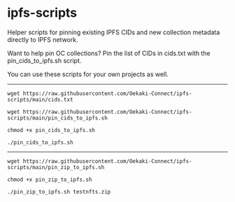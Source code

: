 # ipfs-scripts

Helper scripts for pinning existing IPFS CIDs and new collection metadata directly to IPFS network.

Want to help pin OC collections? Pin the list of CIDs in cids.txt with the pin_cids_to_ipfs.sh script.

You can use these scripts for your own projects as well.

---

`wget https://raw.githubusercontent.com/Oekaki-Connect/ipfs-scripts/main/cids.txt`

`wget https://raw.githubusercontent.com/Oekaki-Connect/ipfs-scripts/main/pin_cids_to_ipfs.sh`

`chmod +x pin_cids_to_ipfs.sh`

`./pin_cids_to_ipfs.sh`

---

`wget https://raw.githubusercontent.com/Oekaki-Connect/ipfs-scripts/main/pin_zip_to_ipfs.sh`

`chmod +x pin_zip_to_ipfs.sh`

`./pin_zip_to_ipfs.sh testnfts.zip`